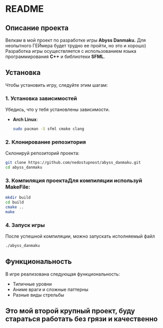 # README

## Описание проекта

Велкам в мой проект по разработке игры **Abyss Danmaku.** Для неопытного ГЕЙмера будет трудно ее пройти, но это и хорошо)
Разработка игры осуществляется с использованием языка программирования **C++** и библиотеки **SFML**.

## Установка

Чтобы установить игру, следуйте этим шагам:

### 1. Установка зависимостей

Убедись, что у тебя установлены зависимости.

- **Arch Linux**:

  ```bash
  sudo pacman -S sfml cmake clang
  ```

### 2. Клонирование репозитория

Склонируй репозиторий проекта:

```bash
git clone https://github.com/nedostupnost/abyss_danmaku.git
cd abyss_danmaku
```

### 3. Компиляция проектаДля компиляции используй MakeFile:

```bash
mkdir build
cd build
cmake ..
make
```

### 4. Запуск игры

После успешной компиляции, можно запускать исполняемый файл

```bash
./abyss_danmaku
```

## Функциональность

В игре реализована следующая функциональность:

- Типичные уровни
- Аниме враги и сложные паттерны
- Разные виды стрельбы

## Это мой второй крупный проект, буду стараться работать без грязи и качественно
